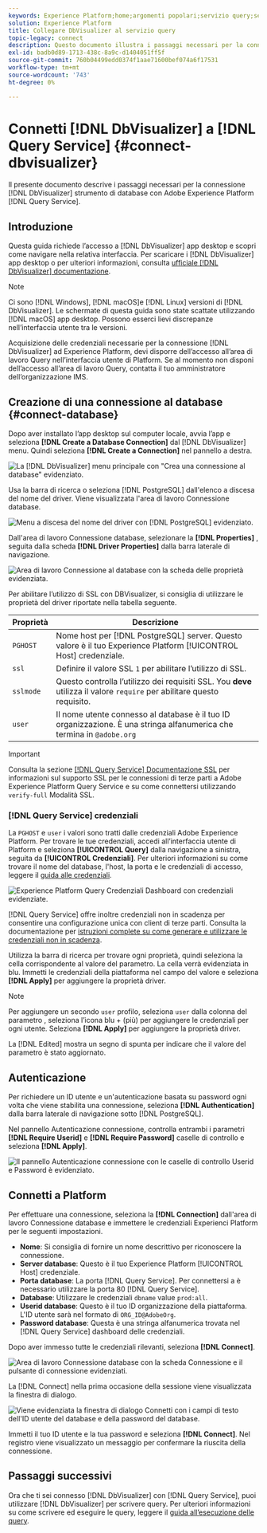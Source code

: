 ```yaml
---
keywords: Experience Platform;home;argomenti popolari;servizio query;servizio query;Db Visualizer;DbVisualizer;db visulaizer;connettersi al servizio query;
solution: Experience Platform
title: Collegare DbVisualizer al servizio query
topic-legacy: connect
description: Questo documento illustra i passaggi necessari per la connessione di DbVisualizer con Adobe Experience Platform Query Service.
exl-id: badb0d89-1713-438c-8a9c-d1404051ff5f
source-git-commit: 760b04499edd0374f1aae71600bef074a6f17531
workflow-type: tm+mt
source-wordcount: '743'
ht-degree: 0%

---
```


# Connetti [!DNL DbVisualizer] a [!DNL Query Service] {#connect-dbvisualizer}

Il presente documento descrive i passaggi necessari per la connessione [!DNL DbVisualizer] strumento di database con Adobe Experience Platform [!DNL Query Service].

## Introduzione

Questa guida richiede l’accesso a [!DNL DbVisualizer] app desktop e scopri come navigare nella relativa interfaccia. Per scaricare i [!DNL DbVisualizer] app desktop o per ulteriori informazioni, consulta [ufficiale [!DNL DbVisualizer] documentazione](https://www.dbvis.com/download/).

>[!NOTE]
>
>Ci sono [!DNL Windows], [!DNL macOS]e [!DNL Linux] versioni di [!DNL DbVisualizer]. Le schermate di questa guida sono state scattate utilizzando [!DNL macOS] app desktop. Possono esserci lievi discrepanze nell’interfaccia utente tra le versioni.

Acquisizione delle credenziali necessarie per la connessione [!DNL  DbVisualizer] ad Experience Platform, devi disporre dell’accesso all’area di lavoro Query nell’interfaccia utente di Platform. Se al momento non disponi dell’accesso all’area di lavoro Query, contatta il tuo amministratore dell’organizzazione IMS.

## Creazione di una connessione al database {#connect-database}

Dopo aver installato l’app desktop sul computer locale, avvia l’app e seleziona **[!DNL Create a Database Connection]** dal [!DNL DbVisualizer] menu. Quindi seleziona **[!DNL Create a Connection]** nel pannello a destra.

![La [!DNL DbVisualizer] menu principale con &quot;Crea una connessione al database&quot; evidenziato.](../images/clients/dbvisualizer/create-db-connection.png)

Usa la barra di ricerca o seleziona [!DNL PostgreSQL] dall&#39;elenco a discesa del nome del driver. Viene visualizzata l&#39;area di lavoro Connessione database.

![Menu a discesa del nome del driver con [!DNL PostgreSQL] evidenziato.](../images/clients/dbvisualizer/driver-name.png)

Dall&#39;area di lavoro Connessione database, selezionare la **[!DNL Properties]** , seguita dalla scheda **[!DNL Driver Properties]** dalla barra laterale di navigazione.

![Area di lavoro Connessione al database con la scheda delle proprietà evidenziata.](../images/clients/dbvisualizer/driver-properties.png)

Per abilitare l’utilizzo di SSL con DBVisualizer, si consiglia di utilizzare le proprietà del driver riportate nella tabella seguente.

| Proprietà | Descrizione |
| ------ | ------ |
| `PGHOST` | Nome host per [!DNL PostgreSQL] server. Questo valore è il tuo Experience Platform [!UICONTROL Host] credenziale. |
| `ssl` | Definire il valore SSL `1` per abilitare l’utilizzo di SSL. |
| `sslmode` | Questo controlla l’utilizzo dei requisiti SSL. You **deve** utilizza il valore `require` per abilitare questo requisito. |
| `user` | Il nome utente connesso al database è il tuo ID organizzazione. È una stringa alfanumerica che termina in `@adobe.org` |

>[!IMPORTANT]
>
>Consulta la sezione [[!DNL Query Service] Documentazione SSL](./ssl-modes.md) per informazioni sul supporto SSL per le connessioni di terze parti a Adobe Experience Platform Query Service e su come connettersi utilizzando `verify-full` Modalità SSL.

### [!DNL Query Service] credenziali

La `PGHOST` e `user` i valori sono tratti dalle credenziali Adobe Experience Platform. Per trovare le tue credenziali, accedi all’interfaccia utente di Platform e seleziona **[!UICONTROL Query]** dalla navigazione a sinistra, seguita da **[!UICONTROL Credenziali]**. Per ulteriori informazioni su come trovare il nome del database, l&#39;host, la porta e le credenziali di accesso, leggere il [guida alle credenziali](../ui/credentials.md).

![Experience Platform Query Credenziali Dashboard con credenziali evidenziate.](../images/clients/dbvisualizer/query-service-credentials-page.png)

[!DNL Query Service] offre inoltre credenziali non in scadenza per consentire una configurazione unica con client di terze parti. Consulta la documentazione per [istruzioni complete su come generare e utilizzare le credenziali non in scadenza](../ui/credentials.md#non-expiring-credentials).

Utilizza la barra di ricerca per trovare ogni proprietà, quindi seleziona la cella corrispondente al valore del parametro. La cella verrà evidenziata in blu. Immetti le credenziali della piattaforma nel campo del valore e seleziona **[!DNL Apply]** per aggiungere la proprietà driver.

>[!NOTE]
>
>Per aggiungere un secondo `user` profilo, seleziona `user` dalla colonna del parametro , seleziona l’icona blu + (più) per aggiungere le credenziali per ogni utente. Seleziona **[!DNL Apply]** per aggiungere la proprietà driver.

La [!DNL Edited] mostra un segno di spunta per indicare che il valore del parametro è stato aggiornato.

## Autenticazione

Per richiedere un ID utente e un&#39;autenticazione basata su password ogni volta che viene stabilita una connessione, seleziona **[!DNL Authentication]** dalla barra laterale di navigazione sotto [!DNL PostgreSQL].

Nel pannello Autenticazione connessione, controlla entrambi i parametri **[!DNL Require Userid]** e **[!DNL Require Password]** caselle di controllo e seleziona **[!DNL Apply]**.

![Il pannello Autenticazione connessione con le caselle di controllo Userid e Password è evidenziato.](../images/clients/dbvisualizer/connection-authentication.png)

## Connetti a Platform

Per effettuare una connessione, seleziona la **[!DNL Connection]** dall&#39;area di lavoro Connessione database e immettere le credenziali Experienci Platform per le seguenti impostazioni.

- **Nome**: Si consiglia di fornire un nome descrittivo per riconoscere la connessione.
- **Server database**: Questo è il tuo Experience Platform [!UICONTROL Host] credenziale.
- **Porta database**: La porta [!DNL Query Service]. Per connettersi a è necessario utilizzare la porta 80 [!DNL Query Service].
- **Database**: Utilizzare le credenziali `dbname` value `prod:all`.
- **Userid database**: Questo è il tuo ID organizzazione della piattaforma. L&#39;ID utente sarà nel formato di `ORG_ID@AdobeOrg`.
- **Password database**: Questa è una stringa alfanumerica trovata nel [!DNL Query Service] dashboard delle credenziali.

Dopo aver immesso tutte le credenziali rilevanti, seleziona **[!DNL Connect]**.

![Area di lavoro Connessione database con la scheda Connessione e il pulsante di connessione evidenziati.](../images/clients/dbvisualizer/connect.png)

La [!DNL Connect] nella prima occasione della sessione viene visualizzata la finestra di dialogo.

![Viene evidenziata la finestra di dialogo Connetti con i campi di testo dell&#39;ID utente del database e della password del database.](../images/clients/dbvisualizer/connect-dialog.png)

Immetti il tuo ID utente e la tua password e seleziona **[!DNL Connect]**. Nel registro viene visualizzato un messaggio per confermare la riuscita della connessione.

## Passaggi successivi

Ora che ti sei connesso [!DNL DbVisualizer] con [!DNL Query Service], puoi utilizzare [!DNL DbVisualizer] per scrivere query. Per ulteriori informazioni su come scrivere ed eseguire le query, leggere il [guida all’esecuzione delle query](../best-practices/writing-queries.md).
